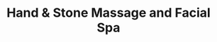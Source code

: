 ---
title: "Hand & Stone Massage and Facial Spa"
url: /virginia-beach/hand-and-stone-massage-and-facial-spa/
shop: massage
---